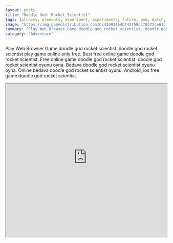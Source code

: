 ```yaml
---
layout: posts
title: "Doodle God: Rocket Scientist"
tags: [alchemy, elements, experiment, experiments, future, god, match, mix, science, space, doodle, technology, free, online, games, oyna, game, free, games, play, play, games]
image: "https://img.gamedistribution.com/bc43b91f54bf42759cc70272ce61cfe1.jpg"
summary: "Play Web Browser Game doodle god rocket scientist. doodle god rocket scientist play game online only free. Best free online game doodle god rocket scientist. Free online game doodle god rocket scientist. doodle god rocket scientist oyunu oyna. Bedava doodle god rocket scientist oyunu oyna. Online bedava doodle god rocket scientist oyunu. Android, ios free game doodle god rocket scientist."
category: "Adventure"
---
```


Play Web Browser Game doodle god rocket scientist. doodle god rocket scientist play game online only free. Best free online game doodle god rocket scientist. Free online game doodle god rocket scientist. doodle god rocket scientist oyunu oyna. Bedava doodle god rocket scientist oyunu oyna. Online bedava doodle god rocket scientist oyunu. Android, ios free game doodle god rocket scientist.

<iframe width="100%" height="480px;" src="https://html5.gamedistribution.com/bc43b91f54bf42759cc70272ce61cfe1/"></iframe>